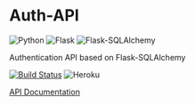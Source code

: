 # Auth-API

![Python](https://img.shields.io/badge/Python-v^3.7-blue.svg?logo=python&longCache=true&logoColor=white&colorB=5e81ac&style=flat-square&colorA=4c566a)
![Flask](https://img.shields.io/badge/Flask-v1.1.2-blue.svg?longCache=true&logo=flask&style=flat-square&logoColor=white&colorB=5e81ac&colorA=4c566a)
![Flask-SQLAlchemy](https://img.shields.io/badge/Flask--SQLAlchemy-2.4.1-red.svg?longCache=true&style=flat-square&logo=flask&logoColor=white&colorA=4c566a&colorB=5e81ac)

Authentication API based on Flask-SQLAlchemy

[![Build Status](https://travis-ci.org/jaykay12/Auth-API.svg?branch=master)](https://travis-ci.org/jaykay12/Auth-API)
![Heroku](http://heroku-badge.herokuapp.com/?app=auth-api-flask&root=/api)    


[API Documentation](https://documenter.getpostman.com/view/8735978/SzmZcg5S?version=latest)
